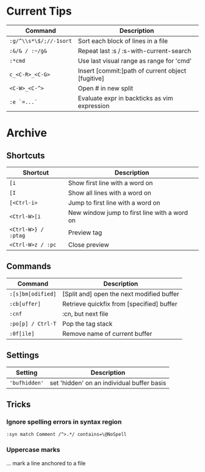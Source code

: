 # Current Tips

| Command                | Description                                         |
|------------------------|-----------------------------------------------------|
| `:g/^\\s*\$/;//-1sort` | Sort each block of lines in a file                  |
| `:&/& / :~/g&`         | Repeat last :s / :s-with-current-search             |
| `:*cmd`                | Use last visual range as range for 'cmd'            |
| `c_<C-R>_<C-G>`        | Insert [commit:]path of current object [fugitive]   |
| `<C-W>_<C-^>`          | Open # in new split                                 |
| ``:e `=...` ``         | Evaluate expr in backticks as vim expression        |

# Archive

## Shortcuts

| Shortcut            | Description                                         |
|---------------------|-----------------------------------------------------|
| `[i`                | Show first line with a word on                      |
| `[I`                | Show all lines with a word on                       |
| `[<Ctrl-i>`         | Jump to first line with a word on                   |
| `<Ctrl-W>[i`        | New window jump to first line with a word on        |
| `<Ctrl-W>} / :ptag` | Preview tag                                         |
| `<Ctrl-W>z / :pc`   | Close preview                                       |

## Commands

| Command             | Description                                         |
|---------------------|-----------------------------------------------------|
| `:[s]bm[odified]`   | [Split and] open the next modified buffer           |
| `:cb[uffer]`        | Retrieve quickfix from [specified] buffer           |
| `:cnf`              | :cn, but next file                                  |
| `:po[p] / Ctrl-T`   | Pop the tag stack                                   |
| `:0f[ile]`          | Remove name of current buffer                       |

## Settings

| Setting             | Description                                         |
|---------------------|-----------------------------------------------------|
| `'bufhidden'`       | set 'hidden' on an individual buffer basis          |


## Tricks

### Ignore spelling errors in syntax region

`:syn match Comment /^>.*/ contains=\@NoSpell`

### Uppercase marks

... mark a line anchored to a file
